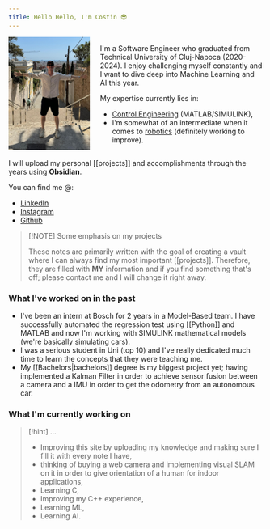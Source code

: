 ```yaml
---
title: Hello Hello, I'm Costin 😎
---
```

<div style="display: flex; align-items: center;"> <!-- Profile Picture on the Left --> <div style="flex: 1; text-align: center;"> <img src="../public/pictures/beligool.jpg" alt="Profile Picture" style="width: 200px;"> </div> <!-- Text on the Right --> <div style="flex: 2; padding-left: 20px;"> <p>I'm a Software Engineer who graduated from Technical University of Cluj-Napoca (2020-2024). I enjoy challenging myself constantly and I want to dive deep into Machine Learning and AI this year.</p> <p>My expertise currently lies in:</p> <ul> <li><a href="obsidian://open?vault=YourVaultName&file=Control%20Engineering">Control Engineering</a> (MATLAB/SIMULINK),</li> <li>I'm somewhat of an intermediate when it comes to <a href="obsidian://open?vault=YourVaultName&file=robotics">robotics</a> (definitely working to improve).</li> </ul> </div> </div>

I will upload my personal [[projects]] and accomplishments through the years using **Obsidian**.

You can find me @:
* [LinkedIn](https://www.linkedin.com/in/costin-chitic-1169a6235/)
* [Instagram](https://www.instagram.com/costin_chitic/)
* [Github](https://github.com/costineesti)

>[!NOTE] Some emphasis on my projects
>
>These notes are primarily written with the goal of creating a vault where I can always find my most important [[projects]]. Therefore, they are filled with **MY** information and if you find something that's off; please contact me and I will change it right away.

### What I've worked on in the past

* I've been an intern at Bosch for 2 years in a Model-Based team. I have successfully automated the regression test using [[Python]] and MATLAB and now I'm working with SIMULINK mathematical models (we're basically simulating cars).
* I was a serious student in Uni (top 10) and I've really dedicated much time to learn the concepts that they were teaching me.
* My [[Bachelors|bachelors]] degree is my biggest project yet; having implemented a Kalman Filter in order to achieve sensor fusion between a camera and a IMU in order to get the odometry from an autonomous car.

### What I'm currently working on

>[!hint] ...
> - Improving this site by uploading my knowledge and making sure I fill it with every note I have,
> - thinking of buying a web camera and implementing visual SLAM on it in order to give orientation of a human for indoor applications,
> - Learning C,
> - Improving my C++ experience,
> - Learning ML,
> - Learning AI.

